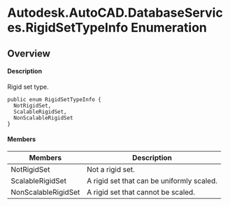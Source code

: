 # Autodesk.AutoCAD.DatabaseServices.RigidSetTypeInfo Enumeration

## Overview

#### Description
Rigid set type.
```text
public enum RigidSetTypeInfo {
  NotRigidSet,
  ScalableRigidSet,
  NonScalableRigidSet
}
```

#### Members

| Members | Description |
| --- | --- |
| NotRigidSet | Not a rigid set. |
| ScalableRigidSet | A rigid set that can be uniformly scaled. |
| NonScalableRigidSet | A rigid set that cannot be scaled. |
